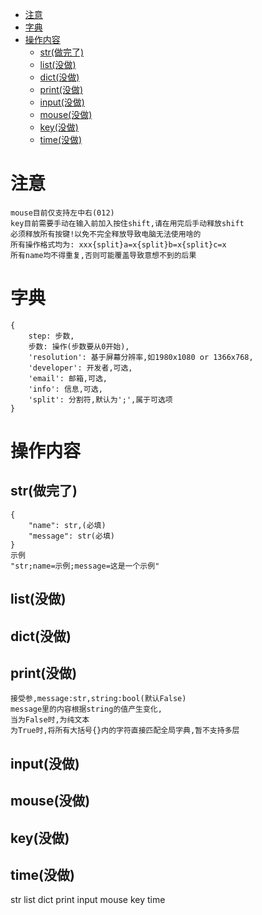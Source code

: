<!-- TOC -->
* [注意](#注意)
* [字典](#字典)
* [操作内容](#操作内容)
  * [str(做完了)](#str做完了)
  * [list(没做)](#list没做)
  * [dict(没做)](#dict没做)
  * [print(没做)](#print没做)
  * [input(没做)](#input没做)
  * [mouse(没做)](#mouse没做)
  * [key(没做)](#key没做)
  * [time(没做)](#time没做)
<!-- TOC -->

# 注意

    mouse目前仅支持左中右(012)
    key目前需要手动在输入前加入按住shift,请在用完后手动释放shift
    必须释放所有按键!以免不完全释放导致电脑无法使用啥的
    所有操作格式均为: xxx{split}a=x{split}b=x{split}c=x
    所有name均不得重复,否则可能覆盖导致意想不到的后果

# 字典

    {
        step: 步数,
        步数: 操作(步数要从0开始),
        'resolution': 基于屏幕分辨率,如1980x1080 or 1366x768,
        'developer': 开发者,可选,
        'email': 邮箱,可选,
        'info': 信息,可选,
        'split': 分割符,默认为';',属于可选项
    }

# 操作内容
## str(做完了)
    {
        "name": str,(必填)
        "message": str(必填)
    }
    示例
    "str;name=示例;message=这是一个示例"
## list(没做)
## dict(没做)
## print(没做)
    接受参,message:str,string:bool(默认False)
    message里的内容根据string的值产生变化,
    当为False时,为纯文本
    为True时,将所有大括号{}内的字符直接匹配全局字典,暂不支持多层
## input(没做)
## mouse(没做)
## key(没做)
## time(没做)

[//]: # (复制用)
    
str
list
dict
print
input
mouse
key
time

[//]: # (    0 mouse)

[//]: # (    1 key)

[//]: # (    2 time)

[//]: # ()
[//]: # (## Mouse)

[//]: # ()
[//]: # (    构造    )

[//]: # (    button&#40;1位&#41;&#40;move没有所以填0&#41;)

[//]: # (    方法&#40;0move,1down,2hold&#40;反转,从False开始&#41;&#41;)

[//]: # (    x&#40;1位长度,n位数字,长度为0时为None&#41;)

[//]: # (    y&#40;同x&#41;)

[//]: # (    )
[//]: # (    loop&#40;循环次数,1位长度,n位值,长度为0时值为1&#41;)

[//]: # (    &#40;move&hold方法没有所以直接填0!&#41;)

[//]: # ()
[//]: # (    等待时间执行前&#40;1位长度,1位倍率&#40;10 ^ -n&#40;10的-n次方&#41;&#41;,n位数字&#41;)

[//]: # (    等待时间执行后&#40;同上&#41;)

[//]: # (    &#40;注意长度如果为0那么倍率不用写!会使用0.0&#41;)

[//]: # (    )
[//]: # (    \\ 因为拖拽实在不知道该怎么在脚本里写,所以直接废弃)

[//]: # (    \\ 示例0013101001130,请注意前面第一个0是用以指示启用mouse方法的)

[//]: # (    \\ 实际分割0,0,1,&#40;3,101&#41;,&#40;0&#41;,&#40;0&#41;,&#40;1,1,3&#41;,&#40;0&#41; 四个括号实为值的实际指代)

[//]: # ()
[//]: # (## Key)

[//]: # ()
[//]: # (    构造)

[//]: # (    方法&#40;0down,1hold&#40;反转,从False开始&#41;&#41;)

[//]: # (    key&#40;1位长度&#40;不为0!&#41;,1位标识&#40;0单按键&#40;适用于shift等&#41;,1长字母串&#41;)

[//]: # (    loop&#40;循环次数,1位长度,n位值,长度为0时值为1&#41;)

[//]: # ()
[//]: # (    等待时间执行前&#40;1位长度,1位倍率&#40;10 ^ -n&#40;10的-n次方&#41;&#41;,n位数字&#41;)

[//]: # (    等待时间执行后&#40;同上&#41;)

[//]: # (    &#40;注意长度如果为0那么倍率不用写!会使用0.0&#41;)

[//]: # (    )
[//]: # (    &#40;标识后面均为字母&符号,支持几乎全部英文符号以及大部分中文符号&#40;不是汉字&繁体字符&#41;&#41;)

[//]: # (    \\ 示例1050shift1100)

[//]: # (    \\ 分割1,0,&#40;5,0,shift&#41;,&#40;1,1&#41;,&#40;0&#41;,&#40;0&#41;)

[//]: # ()
[//]: # (## time)

[//]: # ()
[//]: # (    构造)

[//]: # (    1位长度&#40;不为0&#41;)

[//]: # (    1位倍率&#40;10^-n&#41;&#40;为0时x1&#41;)

[//]: # (    n位数字&#40;非必要不以0开头&#41;)

[//]: # (    \\ 示例22211&#40;0.11s&#41;)

[//]: # (    \\ 分割2,2,2,11)

[//]: # ()

